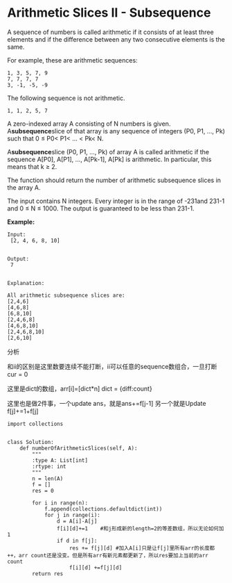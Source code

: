 # Arithmetic Slices II - Subsequence

A sequence of numbers is called arithmetic if it consists of at least three elements and if the difference between any two consecutive elements is the same.

For example, these are arithmetic sequences:

```text
1, 3, 5, 7, 9
7, 7, 7, 7
3, -1, -5, -9
```

The following sequence is not arithmetic.

```text
1, 1, 2, 5, 7
```

A zero-indexed array A consisting of N numbers is given. A**subsequence**slice of that array is any sequence of integers \(P0, P1, ..., Pk\) such that 0 ≤ P0&lt; P1&lt; ... &lt; Pk&lt; N.

A**subsequence**slice \(P0, P1, ..., Pk\) of array A is called arithmetic if the sequence A\[P0\], A\[P1\], ..., A\[Pk-1\], A\[Pk\] is arithmetic. In particular, this means that k ≥ 2.

The function should return the number of arithmetic subsequence slices in the array A.

The input contains N integers. Every integer is in the range of -231and 231-1 and 0 ≤ N ≤ 1000. The output is guaranteed to be less than 231-1.

**Example:**

```text
Input:
 [2, 4, 6, 8, 10]


Output:
 7


Explanation:

All arithmetic subsequence slices are:
[2,4,6]
[4,6,8]
[6,8,10]
[2,4,6,8]
[4,6,8,10]
[2,4,6,8,10]
[2,6,10]
```

分析

和ii的区别是这里数要连续不能打断，ii可以任意的sequence数组合，一旦打断cur = 0

这里是dict的数组，arr\[i\]=\[dict\*n\] dict = {diff:count}

这里也是做2件事，一个update ans，就是ans+=f\[j-1\] 另一个就是Update f\[j\]+=1+f\[j\]

```text
import collections


class Solution:
    def numberOfArithmeticSlices(self, A):
        """
        :type A: List[int]
        :rtype: int
        """
        n = len(A)
        f = []
        res = 0

        for i in range(n):
            f.append(collections.defaultdict(int))
            for j in range(i):
                d = A[i]-A[j]
                f[i][d]+=1    #和j形成新的length=2的等差数组，所以无论如何加1            
                if d in f[j]:               
                    res += f[j][d] #加入A[i]只是让f[j]里所有arr的长度都++，arr count还是没变。但是所有arr有新元素都更新了，所以res要加上当前的arr count
                    f[i][d] +=f[j][d]
        return res
```

